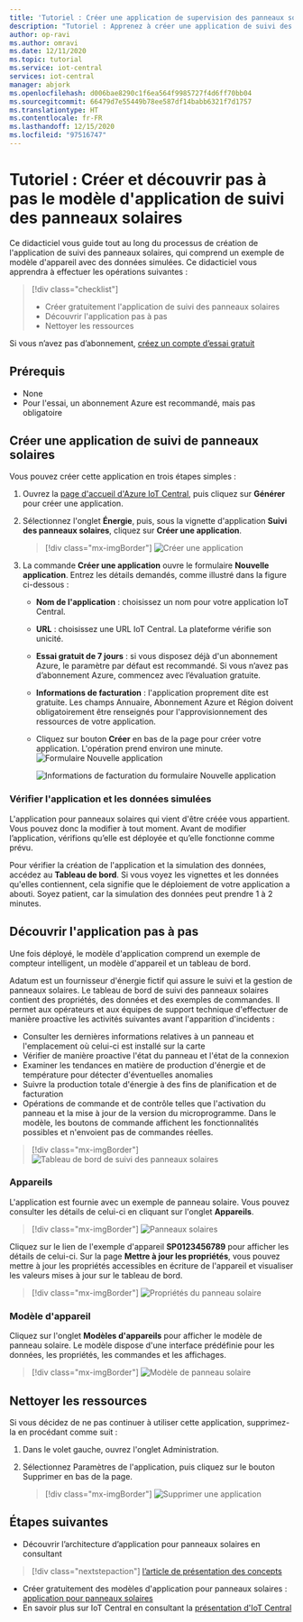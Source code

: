 ```yaml
---
title: 'Tutoriel : Créer une application de supervision des panneaux solaires avec IoT Central'
description: "Tutoriel : Apprenez à créer une application de suivi des panneaux solaires à l'aide de modèles d'application Azure IoT Central."
author: op-ravi
ms.author: omravi
ms.date: 12/11/2020
ms.topic: tutorial
ms.service: iot-central
services: iot-central
manager: abjork
ms.openlocfilehash: d006bae8290c1f6ea564f9985727f4d6ff70bb04
ms.sourcegitcommit: 66479d7e55449b78ee587df14babb6321f7d1757
ms.translationtype: HT
ms.contentlocale: fr-FR
ms.lasthandoff: 12/15/2020
ms.locfileid: "97516747"
---
```

# <a name="tutorial-create-and-walk-through-the-solar-panel-monitoring-app-template"></a>Tutoriel : Créer et découvrir pas à pas le modèle d'application de suivi des panneaux solaires 

Ce didacticiel vous guide tout au long du processus de création de l'application de suivi des panneaux solaires, qui comprend un exemple de modèle d'appareil avec des données simulées. Ce didacticiel vous apprendra à effectuer les opérations suivantes :


> [!div class="checklist"]
> * Créer gratuitement l'application de suivi des panneaux solaires
> * Découvrir l'application pas à pas
> * Nettoyer les ressources


Si vous n’avez pas d’abonnement, [créez un compte d’essai gratuit](https://azure.microsoft.com/free)

## <a name="prerequisites"></a>Prérequis
* None
* Pour l'essai, un abonnement Azure est recommandé, mais pas obligatoire


## <a name="create-a-solar-panel-monitoring-app"></a>Créer une application de suivi de panneaux solaires 

Vous pouvez créer cette application en trois étapes simples :

1. Ouvrez la [page d'accueil d'Azure IoT Central](https://apps.azureiotcentral.com), puis cliquez sur **Générer** pour créer une application. 

1. Sélectionnez l'onglet **Énergie**, puis, sous la vignette d'application **Suivi des panneaux solaires**, cliquez sur **Créer une application**. 

    > [!div class="mx-imgBorder"]
    > ![Créer une application](media/tutorial-iot-central-solar-panel/solar-panel-build.png)
  
1. La commande **Créer une application** ouvre le formulaire **Nouvelle application**. Entrez les détails demandés, comme illustré dans la figure ci-dessous :
    * **Nom de l'application** : choisissez un nom pour votre application IoT Central. 
    * **URL** : choisissez une URL IoT Central. La plateforme vérifie son unicité.
    * **Essai gratuit de 7 jours** : si vous disposez déjà d'un abonnement Azure, le paramètre par défaut est recommandé. Si vous n’avez pas d’abonnement Azure, commencez avec l’évaluation gratuite.
    * **Informations de facturation** : l'application proprement dite est gratuite. Les champs Annuaire, Abonnement Azure et Région doivent obligatoirement être renseignés pour l'approvisionnement des ressources de votre application.
    * Cliquez sur bouton **Créer** en bas de la page pour créer votre application. L'opération prend environ une minute.
        ![Formulaire Nouvelle application](media/tutorial-iot-central-solar-panel/solar-panel-create-app.png)
        
        ![Informations de facturation du formulaire Nouvelle application](media/tutorial-iot-central-solar-panel/solar-panel-create-app-billinginfo.png)


### <a name="verify-the-application-and-simulated-data"></a>Vérifier l'application et les données simulées

L'application pour panneaux solaires qui vient d'être créée vous appartient. Vous pouvez donc la modifier à tout moment. Avant de modifier l’application, vérifions qu’elle est déployée et qu’elle fonctionne comme prévu.

Pour vérifier la création de l'application et la simulation des données, accédez au **Tableau de bord**. Si vous voyez les vignettes et les données qu'elles contiennent, cela signifie que le déploiement de votre application a abouti. Soyez patient, car la simulation des données peut prendre 1 à 2 minutes. 

## <a name="application-walk-through"></a>Découvrir l'application pas à pas
Une fois déployé, le modèle d'application comprend un exemple de compteur intelligent, un modèle d'appareil et un tableau de bord.

Adatum est un fournisseur d'énergie fictif qui assure le suivi et la gestion de panneaux solaires. Le tableau de bord de suivi des panneaux solaires contient des propriétés, des données et des exemples de commandes. Il permet aux opérateurs et aux équipes de support technique d'effectuer de manière proactive les activités suivantes avant l'apparition d'incidents :
* Consulter les dernières informations relatives à un panneau et l'emplacement où celui-ci est installé sur la carte
* Vérifier de manière proactive l'état du panneau et l'état de la connexion
* Examiner les tendances en matière de production d'énergie et de température pour détecter d'éventuelles anomalies
* Suivre la production totale d'énergie à des fins de planification et de facturation
* Opérations de commande et de contrôle telles que l'activation du panneau et la mise à jour de la version du microprogramme. Dans le modèle, les boutons de commande affichent les fonctionnalités possibles et n'envoient pas de commandes réelles.

> [!div class="mx-imgBorder"]
> ![Tableau de bord de suivi des panneaux solaires](media/tutorial-iot-central-solar-panel/solar-panel-dashboard.png)

### <a name="devices"></a>Appareils
L'application est fournie avec un exemple de panneau solaire. Vous pouvez consulter les détails de celui-ci en cliquant sur l'onglet **Appareils**.

> [!div class="mx-imgBorder"]
> ![Panneaux solaires](media/tutorial-iot-central-solar-panel/solar-panel-device.png)


Cliquez sur le lien de l'exemple d'appareil **SP0123456789** pour afficher les détails de celui-ci. Sur la page **Mettre à jour les propriétés**, vous pouvez mettre à jour les propriétés accessibles en écriture de l'appareil et visualiser les valeurs mises à jour sur le tableau de bord. 

> [!div class="mx-imgBorder"]
> ![Propriétés du panneau solaire](media/tutorial-iot-central-solar-panel/solar-panel-device-properties.png)


### <a name="device-template"></a>Modèle d'appareil
Cliquez sur l'onglet **Modèles d'appareils** pour afficher le modèle de panneau solaire. Le modèle dispose d'une interface prédéfinie pour les données, les propriétés, les commandes et les affichages.

> [!div class="mx-imgBorder"]
> ![Modèle de panneau solaire](media/tutorial-iot-central-solar-panel/solar-panel-device-templates.png)


## <a name="clean-up-resources"></a>Nettoyer les ressources
Si vous décidez de ne pas continuer à utiliser cette application, supprimez-la en procédant comme suit :

1. Dans le volet gauche, ouvrez l'onglet Administration.
1. Sélectionnez Paramètres de l'application, puis cliquez sur le bouton Supprimer en bas de la page. 

    > [!div class="mx-imgBorder"]
    > ![Supprimer une application](media/tutorial-iot-central-solar-panel/solar-panel-delete-app.png)

## <a name="next-steps"></a>Étapes suivantes
* Découvrir l’architecture d’application pour panneaux solaires en consultant 
> [!div class="nextstepaction"]
> [l’article de présentation des concepts](./concept-iot-central-solar-panel-app.md)
* Créer gratuitement des modèles d'application pour panneaux solaires : [application pour panneaux solaires](https://apps.azureiotcentral.com/build/new/solar-panel-monitoring)
* En savoir plus sur IoT Central en consultant la [présentation d'IoT Central](../index.yml)
